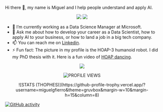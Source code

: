 Hi there 👋, my name is Miguel and I help people understand and apply AI.

<p align="center">
  <a href="https://www.linkedin.com/in/miguelgfierro/" target="_blank"><img src="https://img.shields.io/badge/Linkedin-Follow%20Miguel-blue?logo=linkedin" /></a>
  <a href="https://bit.ly/3AJYM2P" target="_blank"><img src="https://img.shields.io/badge/Blog-Visit%20miguelgfierro.com-blue.svg" /></a>
  <!--<a href="https://twitter.com/intent/follow?screen_name=miguelgfierro" target="_blank"><img src="https://img.shields.io/twitter/follow/miguelgfierro?style=social" /></a>-->
</p>

- 🔭 I’m currently working as a Data Science Manager at Microsoft.
- 💬 Ask me about how to develop your career as a Data Scientist, how to apply AI to your business, or how to land a job in a big tech company.
- 📫 You can reach me on [Linkedin](https://www.linkedin.com/in/miguelgfierro/).
- ⚡ Fun fact: The picture in my profile is the HOAP-3 humanoid robot. I did my PhD thesis with it. Here is a fun video of [HOAP dancing](https://www.youtube.com/watch?v=fbu2cYW08HQ).

<p align="center">
  <img src="https://github-readme-stats.vercel.app/api?username=miguelgfierro&count_private=true&show_icons=true&theme=react&include_all_commits=true&hide=contribs" />
</p>

<p align="center">
<img src="https://komarev.com/ghpvc/?username=miguelgfierro&label=Profile%20views&color=blue&style=flat" alt="PROFILE VIEWS"/>
</p>

<p align="center">
![STATS (THOPHES)](https://github-profile-trophy.vercel.app/?username=miguelgfierro&theme=gruvbox&margin-w=10&margin-h=15&column=8)
</p>


<p align="center">

  [![GitHub activity](https://activity-graph.herokuapp.com/graph?username=miguelgfierro&theme=react-dark)](https://github.com/miguelgfierro)

</p>
